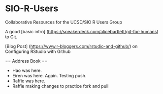 # SIO-R-Users
Collaborative Resources for the UCSD/SIO R Users Group

A good [basic intro] (https://speakerdeck.com/alicebartlett/git-for-humans) to Git.

[Blog Post] (https://www.r-bloggers.com/rstudio-and-github/) on Configuring RStudio with Github 

== Address Book ==

* Hao was here.
* Eiren was here. Again. Testing push.
* Raffie was here.
* Raffie making changes to practice fork and pull
